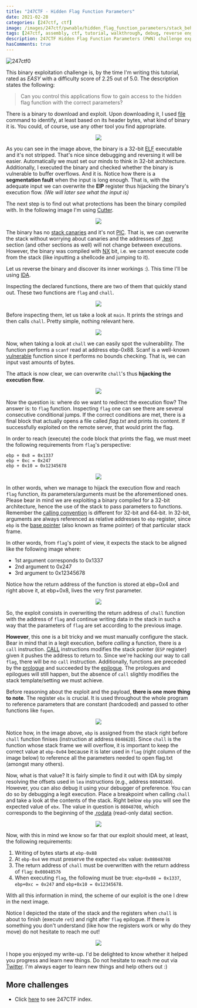 ```yaml
---
title: "247CTF - Hidden Flag Function Parameters"
date: 2021-02-28
categories: [247ctf, ctf]
image: /images/247ctf/pwnable/hidden_flag_function_parameters/stack_behavior_while_hijacking_exploiting.png
tags: [247ctf, assembly, ctf, tutorial, walkthrough, debug, reverse engineering, exploiting, pwn, binary exploitation, hidden flag function parameters, buffer overflow]
description: 247CTF Hidden Flag Function Parameters (PWN) challenge explained in detail. We will see how to solve the challenge and understand the underlying concepts.
hasComments: true
---
```


![247ctf0](/images/247ctf/pwnable/hidden_flag_function_parameters/description.png)

This binary exploitation challenge is, by the time I'm writing this tutorial, rated as *EASY* with a difficulty score of 2.25 out of 5.0. The description states the following:

> Can you control this applications flow to gain access to the hidden flag function with the correct parameters?

There is a binary to download and exploit. Upon downloading it, I used [file](https://en.wikipedia.org/wiki/File_(command)) command to identify, at least based on its header bytes, what kind of binary it is. You could, of course, use any other tool you find appropriate. 

<p align="center">
	<img src="/images/247ctf/pwnable/hidden_flag_function_parameters/file_command_and_first_execution.png">
</p>

As you can see in the image above, the binary is a <red>32-bit</red> [ELF](https://en.wikipedia.org/wiki/Executable_and_Linkable_Format) executable and it's not stripped. That's nice since debugging and reversing it will be easier. Automatically we must set our minds to think in 32-bit architecture. Additionally, I executed the binary and checked whether the binary is vulnerable to buffer overflows. And <yellow>it is</yellow>. Notice how there is a **segmentation fault** when the input is long enough. That is, with the adequate input we can overwrite the **<gold>EIP</gold>** register thus hijacking the binary's execution flow. *(We will later see what the input is)*

The next step is to find out what protections has been the binary compiled with. In the following image I'm using [Cutter](https://cutter.re/).

<p align="center">
	<img src="/images/247ctf/pwnable/hidden_flag_function_parameters/protections.png">
</p>

The binary has no [stack canaries](https://en.wikipedia.org/wiki/Stack_buffer_overflow#Stack_canaries) and it's not [PIC](https://en.wikipedia.org/wiki/Position-independent_code). That is, we can overwrite the stack without worrying about canaries and the addresses of [.text](https://en.wikipedia.org/wiki/Code_segment) section (and other sections as well) will not change between executions. However, the binary was compiled with [NX](https://en.wikipedia.org/wiki/NX_bit) bit, i.e. we cannot execute code from the stack (like inputting a shellcode and jumping to it).

Let us reverse the binary and discover its inner workings :). This time I'll be using [IDA](https://www.hex-rays.com/products/ida/support/download_freeware/).

Inspecting the declared functions, there are two of them that quickly stand out. These two functions are `flag` and `chall`.

<p align="center">
	<img src="/images/247ctf/pwnable/hidden_flag_function_parameters/functions.png">
</p>

Before inspecting them, let us take a look at `main`. It prints the strings and then calls `chall`. Pretty simple, nothing relevant here.

<p align="center">
	<img src="/images/247ctf/pwnable/hidden_flag_function_parameters/main.png">
</p>

Now, when taking a look at `chall` we can easily spot the vulnerability. The function performs a `scanf` read at address <yellow>ebp-0x88</yellow>. Scanf is a well-known [vulnerable](https://www.google.com/search?q=scanf+vulnerability&oq=scanf+vulnerability&aqs=chrome..69i57.2484j0j1&sourceid=chrome&ie=UTF-8) function since it performs no bounds checking. That is, we can input vast amounts of bytes.

The attack is now clear, we can overwrite `chall`'s thus **<red>hijacking the execution flow</red>**.

<p align="center">
	<img src="/images/247ctf/pwnable/hidden_flag_function_parameters/chall_function.png">
</p>

Now the question is: where do we want to redirect the execution flow? The answer is: to `flag` function. Inspecting `flag` one can see there are several consecutive conditional jumps. If the correct conditions are met, there is a final block that actually opens a file called *<red>flag.txt</red>* and prints its content. If successfully exploited on the remote server, that would print the flag.

In order to reach (execute) the code block that prints the flag, we must meet the following requirements from `flag`'s perspective:
```
ebp + 0x8 = 0x1337
ebp + 0xc = 0x247
ebp + 0x10 = 0x12345678
```

<p align="center">
	<img src="/images/247ctf/pwnable/hidden_flag_function_parameters/flag_function.png">
</p>

In other words, when we manage to hijack the execution flow and reach `flag` function, its parameters/arguments must be the aforementioned ones. Please bear in mind we are exploiting a binary compiled for a <yellow>32-bit architecture</yellow>, hence the use of the stack to pass parameters to functions. Remember the [calling convention](https://en.wikipedia.org/wiki/X86_calling_conventions#List_of_x86_calling_conventions) is different for 32-bit and 64-bit. In 32-bit, arguments are always referenced as relative addresses to `ebp` register, since `ebp` is the [base pointer](https://stackoverflow.com/questions/21718397/what-are-the-esp-and-the-ebp-registers) (also known as frame pointer) of that particular stack frame. 

In other words, from `flag`'s point of view, it expects the stack to be aligned like the following image where:
- 1st argument corresponds to 0x1337
- 2nd argument to 0x247
- 3rd argument to 0x12345678

Notice how the return address of the function is stored at ebp+0x4 and right above it, at ebp+0x8, lives the very first parameter.

<p align="center">
	<img src="/images/247ctf/pwnable/hidden_flag_function_parameters/arguments_position.png">
</p>

So, the exploit consists in overwriting the return address of `chall` function with the address of `flag` and continue writing data in the stack in such a way that the parameters of `flag` are set according to the previous image. 

**<yellow>However</yellow>**, this one is a bit tricky and we must manually configure the stack. Bear in mind that in a <green>legit</green> execution, before *calling* a function, there is a `call` instruction. [CALL](https://stackoverflow.com/questions/7060970/substitutes-for-x86-assembly-call-instruction) instructions modifies the stack pointer (`ESP` register) given it pushes the address to return to. Since we're hacking our way to call `flag`, there will be no `call` instruction. Additionally, functions are preceded by the [prologue](https://stackoverflow.com/a/14765429) and succeeded by the [epilogue](https://stackoverflow.com/a/14765429). The prologues and epilogues will still happen, but the absence of `call` slightly modifies the stack template/setting we must achieve. 

Before reasoning about the exploit and the payload, **there is one more thing to note**. The register `ebx` is crucial. It is used throughout the whole program to reference parameters that are constant (hardcoded) and passed to other functions like `fopen`. 

<p align="center">
	<img src="/images/247ctf/pwnable/hidden_flag_function_parameters/use_of_ebx.png">
</p>

Notice how, in the image above, `ebp` is assigned from the stack right before `chall` function finises (instruction at address `084862D`). Since `chall` is the function whose stack frame we will overflow, it is important to keep the correct value at `ebp-0x04` because it is later used in `flag` (right column of the image below) to reference all the parameters needed to open <red>flag.txt</red> (amongst many others).

Now, what is that value? It is fairly simple to find it out with IDA by simply resolving the offsets used in `lea` instructions (e.g., address `080485A9`). However, you can also debug it using your debugger of preference. You can do so by debugging a legit execution. Place a breakpoint when calling `chall`  and take a look at the contents of the stack. Right below `ebp` you will see the expected value of `ebx`. The value in question is `08048708`, which corresponds to the beginning of the [.rodata](https://en.wikipedia.org/wiki/Data_segment) (read-only data) section.

<p align="center">
	<img src="/images/247ctf/pwnable/hidden_flag_function_parameters/rodata_section.png">
</p>

Now, with this in mind we know so far that our exploit should meet, at least, the following requirements:
1. Writing of bytes starts at `ebp-0x88` 
2. At `ebp-0x4` we must preserve the expected `ebx` value: `0x08048708`
3. The return address of `chall` must be overwritten with the return address of `flag`: `0x08048576`
4. When executing `flag`, the following must be true: `ebp+0x08 = 0x1337`, `ebp+0xc = 0x247` and `ebp+0x10 = 0x12345678`.

With all this information in mind, the scheme of our exploit is the one I drew in the next image.

Notice I depicted the state of the stack and the registers when `chall` is about to finish (execute `ret`) and right after `flag` epilogue. If there is something you don't understand (like how the registers work or why do they move) do not hesitate to reach me out!

<p align="center">
	<img src="/images/247ctf/pwnable/hidden_flag_function_parameters/stack_behavior_while_hijacking_exploiting.png">
</p>

I hope you enjoyed my write-up. I'd be delighted to know whether it helped you progress and learn new things. Do not hesitate to reach me out via [Twitter](https://twitter.com/Razvieu). I'm always eager to learn new things and help others out :)

## More challenges
* Click [here](/247ctf) to see 247CTF index.